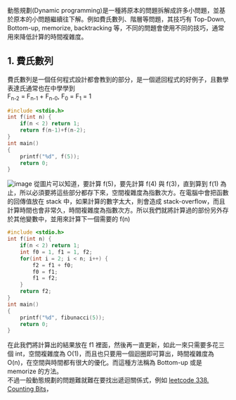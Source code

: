動態規劃(Dynamic programming)是一種將原本的問題拆解成許多小問題，並基於原本的小問題繼續往下解。例如費氏數列、階層等問題，其技巧有 Top-Down, Bottom-up, memorize, backtracking 等，不同的問題會使用不同的技巧，通常用來降低計算的時間複雜度。

## 1. 費氏數列
費氏數列是一個任何程式設計都會教到的部分，是一個遞回程式的好例子，且數學表達氏通常也在中學學到\
F<sub>n-2</sub> = F<sub>n-1</sub> + F<sub>n-0</sub>, F<sub>0</sub> = F<sub>1</sub> = 1
```cpp
#include <stdio.h>
int f(int n) {
    if(n < 2) return 1;
    return f(n-1)+f(n-2);
}
int main()
{
    printf("%d", f(5));
    return 0;
}
```
![image](https://www.baeldung.com/wp-content/uploads/sites/4/2020/06/Fibonacci-top-down.svg)
從圖片可以知道，要計算 f(5)，要先計算 f(4) 與 f(3)，直到算到 f(1) 為止，所以必須要將這些部分都存下來，空間複雜度為指數次方。在電腦中會把函數的回傳值放在 stack 中，如果計算的數字太大，則會造成 stack-overflow，而且計算時間也會非常久，時間複雜度為指數次方。所以我們就將計算過的部份另外存於其他變數中，並用來計算下一個需要的 f(n)
```cpp
#include <stdio.h>
int f(int n) {
    if(n < 2) return 1;
    int f0 = 1, f1 = 1, f2;
    for(int i = 2; i < n; i++) {
        f2 = f1 + f0;
        f0 = f1;
        f1 = f2;
    }
    return f2;
}
int main()
{
    printf("%d", fibunacci(5));
    return 0;
}
```
在此我們將計算出的結果放在 f1 裡面，然後再一直更新，如此一來只需要多花三個 int，空間複雜度為 O(1)，而且也只要用一個迴圈即可算出，時間複雜度為 O(n)，在空間與時間都有很大的優化。而這種方法稱為 Bottom-up 或是 memorize 的方法。\
不過一般動態規劃的問題難就難在要找出遞迴關係式，例如 [leetcode 338. Counting Bits](https://leetcode.com/problems/counting-bits/description/)，
